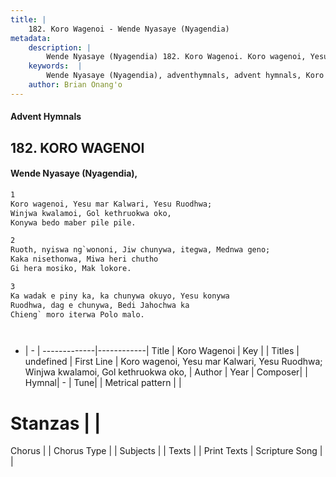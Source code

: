 ```yaml
---
title: |
    182. Koro Wagenoi - Wende Nyasaye (Nyagendia)
metadata:
    description: |
        Wende Nyasaye (Nyagendia) 182. Koro Wagenoi. Koro wagenoi, Yesu mar Kalwari, Yesu Ruodhwa; Winjwa kwalamoi, Gol kethruokwa oko, Konywa bedo maber pile pile.  
    keywords:  |
        Wende Nyasaye (Nyagendia), adventhymnals, advent hymnals, Koro Wagenoi, Koro wagenoi, Yesu mar Kalwari, Yesu Ruodhwa; Winjwa kwalamoi, Gol kethruokwa oko,. 
    author: Brian Onang'o
---
```


#### Advent Hymnals
## 182. KORO WAGENOI
####  Wende Nyasaye (Nyagendia),

```txt
1
Koro wagenoi, Yesu mar Kalwari, Yesu Ruodhwa;
Winjwa kwalamoi, Gol kethruokwa oko,
Konywa bedo maber pile pile.

2
Ruoth, nyiswa ng`wononi, Jiw chunywa, itegwa, Mednwa geno;
Kaka nisethonwa, Miwa heri chutho
Gi hera mosiko, Mak lokore.

3
Ka wadak e piny ka, ka chunywa okuyo, Yesu konywa
Ruodhwa, dag e chunywa, Bedi Jahochwa ka
Chieng` moro iterwa Polo malo.




```

- |   -  |
-------------|------------|
Title | Koro Wagenoi |
Key |  |
Titles | undefined |
First Line | Koro wagenoi, Yesu mar Kalwari, Yesu Ruodhwa; Winjwa kwalamoi, Gol kethruokwa oko, |
Author | 
Year | 
Composer| |
Hymnal|  - |
Tune|  |
Metrical pattern | |
# Stanzas |  |
Chorus |  |
Chorus Type |  |
Subjects | |
Texts |  |
Print Texts | 
Scripture Song |  |
    
